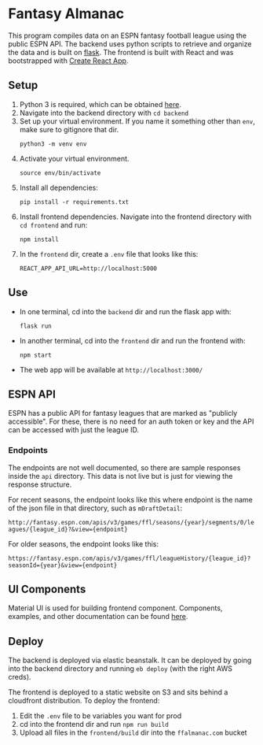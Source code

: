 # Fantasy Almanac

This program compiles data on an ESPN fantasy football league using the public ESPN API. The backend uses python scripts to retrieve and organize the data and is built on [flask](https://flask.palletsprojects.com/en/2.0.x/). The frontend is built with React and was bootstrapped with [Create React App](https://github.com/facebook/create-react-app).


## Setup
1. Python 3 is required, which can be obtained [here](https://www.python.org/downloads).
1. Navigate into the backend directory with `cd backend`
1. Set up your virtual environment. If you name it something other than `env`, make sure to gitignore that dir.
    ```
    python3 -m venv env
    ```
1. Activate your virtual environment.
    ```
    source env/bin/activate
    ```
1. Install all dependencies:
    ```
    pip install -r requirements.txt
    ```
1. Install frontend dependencies. Navigate into the frontend directory with `cd frontend` and run:
    ```
    npm install
    ```
1. In the `frontend` dir, create a `.env` file that looks like this:
    ```
    REACT_APP_API_URL=http://localhost:5000
    ```


## Use
- In one terminal, cd into the `backend` dir and run the flask app with:
    ```
    flask run
    ```
- In another terminal, cd into the `frontend` dir and run the frontend with:
    ```
    npm start
    ```
- The web app will be available at `http://localhost:3000/`


## ESPN API
ESPN has a public API for fantasy leagues that are marked as "publicly accessible". For these,
there is no need for an auth token or key and the API can be accessed with just the league ID.


### Endpoints
The endpoints are not well documented, so there are sample responses inside the `api` directory.
This data is not live but is just for viewing the response structure.

For recent seasons, the endpoint looks like this where endpoint is the name of the json file in
that directory, such as `mDraftDetail`:

`http://fantasy.espn.com/apis/v3/games/ffl/seasons/{year}/segments/0/leagues/{league_id}?&view={endpoint}`

For older seasons, the endpoint looks like this:

`https://fantasy.espn.com/apis/v3/games/ffl/leagueHistory/{league_id}?seasonId={year}&view={endpoint}`

## UI Components
Material UI is used for building frontend component. Components, examples, and other
documentation can be found [here](https://mui.com/). 

## Deploy

The backend is deployed via elastic beanstalk. It can be deployed by going into the backend directory and running `eb deploy` (with the right AWS creds).

The frontend is deployed to a static website on S3 and sits behind a cloudfront distribution. To deploy the frontend:

1. Edit the `.env` file to be variables you want for prod
1. cd into the frontend dir and run `npm run build`
1. Upload all files in the `frontend/build` dir into the `ffalmanac.com` bucket
